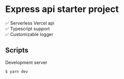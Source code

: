 # Express api starter project

✅ Serverless Vercel api\
✅ Typescript support\
✅ Customizable logger

## Scripts
Development server
```bash
$ yarn dev
```
